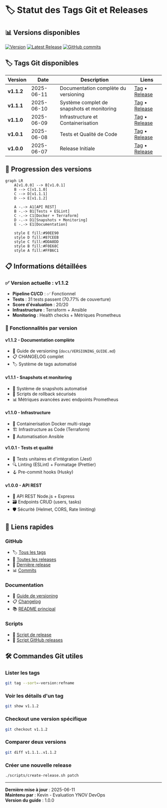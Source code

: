 # 🏷️ Statut des Tags Git et Releases

## 📊 **Versions disponibles**

[![Version](https://img.shields.io/github/v/tag/Kevinmrgt/EvalutationCICD?label=Version&color=blue)](https://github.com/Kevinmrgt/EvalutationCICD/tags)
[![Latest Release](https://img.shields.io/github/v/release/Kevinmrgt/EvalutationCICD?label=Latest%20Release&color=green)](https://github.com/Kevinmrgt/EvalutationCICD/releases/latest)
[![GitHub commits](https://img.shields.io/github/commits-since/Kevinmrgt/EvalutationCICD/v1.1.2?label=Commits%20since%20latest)](https://github.com/Kevinmrgt/EvalutationCICD/commits/main)

## 🏷️ **Tags Git disponibles**

| Version | Date | Description | Liens |
|---------|------|-------------|--------|
| **v1.1.2** | 2025-06-11 | Documentation complète du versioning | [Tag](https://github.com/Kevinmrgt/EvalutationCICD/tree/v1.1.2) • [Release](https://github.com/Kevinmrgt/EvalutationCICD/releases/tag/v1.1.2) |
| **v1.1.1** | 2025-06-10 | Système complet de snapshots et monitoring | [Tag](https://github.com/Kevinmrgt/EvalutationCICD/tree/v1.1.1) • [Release](https://github.com/Kevinmrgt/EvalutationCICD/releases/tag/v1.1.1) |
| **v1.1.0** | 2025-06-09 | Infrastructure et Containerisation | [Tag](https://github.com/Kevinmrgt/EvalutationCICD/tree/v1.1.0) • [Release](https://github.com/Kevinmrgt/EvalutationCICD/releases/tag/v1.1.0) |
| **v1.0.1** | 2025-06-08 | Tests et Qualité de Code | [Tag](https://github.com/Kevinmrgt/EvalutationCICD/tree/v1.0.1) • [Release](https://github.com/Kevinmrgt/EvalutationCICD/releases/tag/v1.0.1) |
| **v1.0.0** | 2025-06-07 | Release Initiale | [Tag](https://github.com/Kevinmrgt/EvalutationCICD/tree/v1.0.0) • [Release](https://github.com/Kevinmrgt/EvalutationCICD/releases/tag/v1.0.0) |

## 🔄 **Progression des versions**

```mermaid
graph LR
    A[v1.0.0] --> B[v1.0.1]
    B --> C[v1.1.0]
    C --> D[v1.1.1]
    D --> E[v1.1.2]
    
    A -.-> A1[API REST]
    B -.-> B1[Tests + ESLint]
    C -.-> C1[Docker + Terraform]
    D -.-> D1[Snapshots + Monitoring]
    E -.-> E1[Documentation]
    
    style E fill:#90EE90
    style D fill:#87CEEB
    style C fill:#DDA0DD
    style B fill:#F0E68C
    style A fill:#FFB6C1
```

## 📋 **Informations détaillées**

### ✅ **Version actuelle : v1.1.2**
- **Pipeline CI/CD** : ✅ Fonctionnel
- **Tests** : 31 tests passent (70.77% de couverture)
- **Score d'évaluation** : 20/20
- **Infrastructure** : Terraform + Ansible
- **Monitoring** : Health checks + Métriques Prometheus

### 🚀 **Fonctionnalités par version**

#### v1.1.2 - Documentation complète
- 📝 Guide de versioning (`docs/VERSIONING_GUIDE.md`)
- 📋 CHANGELOG complet
- 🏷️ Système de tags automatisé

#### v1.1.1 - Snapshots et monitoring
- 💾 Système de snapshots automatisé
- 🔄 Scripts de rollback sécurisés
- 📊 Métriques avancées avec endpoints Prometheus

#### v1.1.0 - Infrastructure
- 🐳 Containerisation Docker multi-stage
- 🏗️ Infrastructure as Code (Terraform)
- 🔧 Automatisation Ansible

#### v1.0.1 - Tests et qualité
- 🧪 Tests unitaires et d'intégration (Jest)
- 🔍 Linting (ESLint) + Formatage (Prettier)
- 🪝 Pre-commit hooks (Husky)

#### v1.0.0 - API REST
- 🚀 API REST Node.js + Express
- 🗃️ Endpoints CRUD (users, tasks)
- 🛡️ Sécurité (Helmet, CORS, Rate limiting)

## 🔗 **Liens rapides**

### GitHub
- 🏷️ [Tous les tags](https://github.com/Kevinmrgt/EvalutationCICD/tags)
- 🚀 [Toutes les releases](https://github.com/Kevinmrgt/EvalutationCICD/releases)
- 📝 [Dernière release](https://github.com/Kevinmrgt/EvalutationCICD/releases/latest)
- 📊 [Commits](https://github.com/Kevinmrgt/EvalutationCICD/commits/main)

### Documentation
- 📖 [Guide de versioning](VERSIONING_GUIDE.md)
- 📋 [Changelog](../CHANGELOG.md)
- 📚 [README principal](../README.md)

### Scripts
- 🔧 [Script de release](../scripts/create-release.sh)
- 🚀 [Script GitHub releases](../scripts/create-github-releases.sh)

## 🛠️ **Commandes Git utiles**

### Lister les tags
```bash
git tag --sort=-version:refname
```

### Voir les détails d'un tag
```bash
git show v1.1.2
```

### Checkout une version spécifique
```bash
git checkout v1.1.2
```

### Comparer deux versions
```bash
git diff v1.1.1..v1.1.2
```

### Créer une nouvelle release
```bash
./scripts/create-release.sh patch
```

---

**Dernière mise à jour** : 2025-06-11  
**Maintenu par** : Kevin - Evaluation YNOV DevOps  
**Version du guide** : 1.0.0 